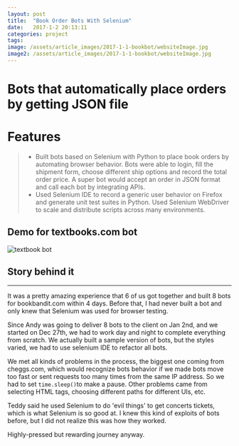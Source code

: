 ```yaml
---
layout: post
title:  "Book Order Bots With Selenium"
date:   2017-1-2 20:13:11
categories: project
tags: 
image: /assets/article_images/2017-1-1-bookbot/websiteImage.jpg
image2: /assets/article_images/2017-1-1-bookbot/websiteImage.jpg
---
```


# Bots that automatically place orders by getting JSON file

 
# Features

> - Built bots based on Selenium with Python to place book orders by automating browser behavior. Bots were able to login, fill the shipment form, choose different ship options and record the total order price. A super bot would accept an order in JSON format and call each bot by integrating APIs.
> - Used Selenium IDE to record a generic user behavior on Firefox and generate unit test suites in Python. Used Selenium WebDriver to scale and distribute scripts across many environments.




## Demo for textbooks.com bot


![textbook bot](/assets/article_images/2017-1-1-bookbot/textbook.gif)


## Story behind it 
---
It was a pretty amazing experience that 6 of us got together and built 8 bots for bookbandit.com within 4 days. Before that, I had never built a bot and only knew that Selenium was used for browser testing.

Since Andy was going to deliver 8 bots to the client on Jan 2nd, and we started on Dec 27th, we had to work day and night to complete everything from scratch. We actually built a sample version of bots, but the styles varied, we had to use selenium IDE to refactor all bots.

We met all kinds of problems in the process, the biggest one coming from cheggs.com, which would recognize bots behavior if we made bots move too fast or sent requests too many times from the same IP address. So we had to set ```time.sleep()```to make a pause. Other problems came from selecting HTML tags, choosing different paths for different UIs, etc.

Teddy said he used Selenium to do 'evil things' to get concerts tickets, which is what Selenium is so good at. I knew this kind of exploits of bots before, but I did not realize this was how they worked.

Highly-pressed but rewarding journey anyway.
